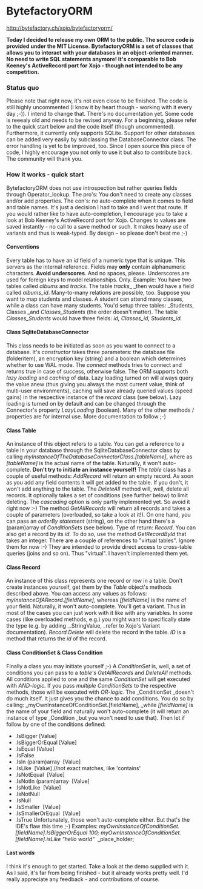 BytefactoryORM
==============
http://bytefactory.ch/xojo/bytefactoryorm/

**Today I decided to release my own ORM to the public. The source code is provided under the MIT License.** **BytefactoryORM is a set of classes that allows you to interact with your databases in an object-oriented manner. No need to write SQL statements anymore! It's comparable to Bob Keeney's ActiveRecord port for Xojo - though not intended to be any competition.**

### Status quo

Please note that right now, it's not even close to be finished. The code is
still highly uncommented (I know it by heart though - working with it every
day ;-)). I intend to change that. There's no documentation yet. Some code is
reeealy old and needs to be revised anyway. For a beginning, please refer to
the quick start below and the code itself (though uncommented). Furthermore,
it currently only supports SQLite. Support for other databases can be added
very easily by subclassing the DatabaseConnector class. The error handling is
yet to be improved, too. Since I open source this piece of code, I highly
encourage you not only to use it but also to contribute back. The community
will thank you.

### How it works - quick start

BytefactoryORM does not use introspection but rather queries fields through
Operator_lookup. The pro's: You don't need to create any classes and/or add
properties. The con's: no auto-complete when it comes to field and table
names. It's just a decision I had to take and I went that route. If you would
rather like to have auto-completion, I encourage you to take a look at Bob
Keeney's ActiveRecord port for Xojo. Changes to values are saved instantly -
no call to a save method or such. It makes heavy use of variants and thus is
weak-typed. By design – so please don't beat me ;-)

#### Conventions

Every table has to have an _id_ field of a numeric type that is unique. This
servers as the internal reference. Fields may **only** contain alphanumeric
characters. **Avoid underscores**. And no spaces, please. Underscores are
used for foreign keys to model relationships. Only. Example: You have two
tables called _albums_ and _tracks_. The table _tracks__ _then would have a
field called _albums_id_. Many-to-many relations are possible, too. Suppose
you want to map students and classes. A student can attend many classes, while
a class can have many students. You'd setup three tables: _Students, Classes
_and _Classes_Students_ (the order doesn't matter). The table
_Classes_Students_ would have three fields: _id, Classes_id, Students_id._

#### Class SqliteDatabaseConnector

This class needs to be initiated as soon as you want to connect to a database.
It's _constructor_ takes three parameters: the database file (folderitem), an
encryption key (string) and a boolean which determines whether to use WAL
mode. The _connect_ methods tries to connect and returns true in case of
success, otherwise false. The ORM supports both _lazy loading_ and _caching_
of data. Lazy loading turned on will always query the value anew (thus giving
you always the most current value, think of multi-user environments), caching
will save already queried values (speed gains) in the respective instance of
the _record_ class (see below). Lazy loading is turned on by default and can
be changed through the Connector's property _LazyLoading_ (boolean). Many of
the other methods / properties are for internal use. More documentation to
follow ;-)

#### Class Table

An instance of this object refers to a table. You can get a reference to a
table in your database through the SqliteDatabaseConnector class by calling
_myInstanceOfTheDatabaseConnectorClass.[tableName]_, where as _[tableName]_ is
the actual name of the table. Naturally, it won't auto-complete. **Don't try
to initiate an instance yourself!** The _table_ class has a couple of useful
methods: _AddRecord_ will return an empty record. As soon as you add any field
contents it will get added to the table. If you don't, it won't add anything
to the table. The _DeleteAll_ method will, well, delete all records. It
optionally takes a set of conditions (see further below) to limit deleting.
The _cascading_ option is only partly implemented yet. So avoid it right now
:-) The method _GetAllRecords_ will return all records and takes a couple of
parameters (overloaded, so take a look at it!). On one hand, you can pass an
_orderBy statement_ (string), on the other hand there's a (param)array of
_ConditionSets_ (see below). Type of return: _Record_. You can also get a
record by its _id._ To do so, use the method _GetRecordById_ that takes an
integer. There are a couple of references to "virtual tables". Ignore them for
now :-) They are intended to provide direct access to cross-table queries
(joins and so on). Thus "virtual". I haven't implemented them yet.

#### Class Record

An instance of this class represents one record or row in a table. Don't
create instances yourself, get them by the _Table_ object's methods described
above. You can access any values as follows:
_myInstanceOfARecord.[fieldName],_ whereas _[fieldName]_ is the name of your
field. Naturally, it won't auto-complete. You'll get a variant. Thus in most
of the cases you can just work with it like with any variables. In some cases
(like overloaded methods, e.g.) you might want to specifically state the type
(e.g. by adding _.StringValue, _refer to Xojo's Variant documentation).
_Record.Delete_ will delete the record in the table. _ID_ is a method that
returns the _id_ of the record.

#### Class ConditionSet &amp; Class Condition

Finally a class you may initiate yourself ;-) A _ConditionSet_ is, well, a set
of conditions you can pass to a _table's_ _GetAllRecords_ and _DeleteAll_
methods. All conditions applied to one and the same _ConditionSet_ will get
executed with _AND-logic._ If you pass _multiple_ _ConditionSets_ to the
respective methods, those will be executed with _OR-logic._ The _ConditionSet
_doesn't do much itself. It just gives you the chance to add conditions. You
do so by calling: _myOwnInstanceOfConditionSet.[fieldName], _while
_[fieldName]_ is the name of your field and naturally won't auto-complete (it
will return an instance of type _Condition _but you won't need to use that).
Then let if follow by one of the conditions defined:

  * .IsBigger [Value]
  * .IsBiggerOrEqual [Value]
  * .IsEqual [Value]
  * .IsFalse
  * .IsIn (param)array  [Value]
  * .IsLike  [Value] //not exact matches, like 'contains'
  * .IsNotEqual  [Value]
  * .IsNotIn (param)array  [Value]
  * .IsNotLike  [Value]
  * .IsNotNull
  * .IsNull
  * .IsSmaller  [Value]
  * .IsSmallerOrEqual  [Value]
  * .IsTrue
Unfortunately, those won't auto-complete either. But that's the IDE's flaw
this time ;-) Examples:
_myOwnInstanceOfConditionSet.[fieldName].IsBiggerOrEqual 100;
_myOwnInstanceOfConditionSet.[fieldName].isLike "hello world"__
&nbsp;_place_holder;

#### Last words

I think it's enough to get started. Take a look at the demo supplied with it.
As I said, it's far from being finished - but it already works pretty well.
I'd really appreciate any feedback - and contributions of course. 
